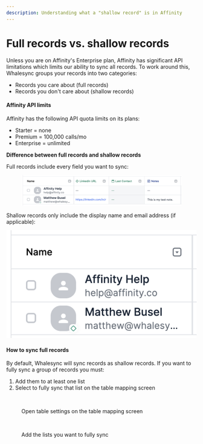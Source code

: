 ```yaml
---
description: Understanding what a "shallow record" is in Affinity
---
```


# Full records vs. shallow records

Unless you are on Affinity's Enterprise plan, Affinity has significant API limitations which limits our ability to sync all records. To work around this, Whalesync groups your records into two categories:

* Records you care about (full records)
* Records you don't care about (shallow records)

#### Affinity API limits

Affinity has the following API quota limits on its plans:

* Starter = none
* Premium = 100,000 calls/mo
* Enterprise = unlimited

**Difference between full records and shallow records**

Full records include every field you want to sync:

<figure><img src="../../.gitbook/assets/Full Records.png" alt=""><figcaption></figcaption></figure>

Shallow records only include the display name and email address (if applicable):

![](<../../.gitbook/assets/Shallow Records.png>)

#### How to sync full records

By default, Whalesync will sync records as shallow records. If you want to fully sync a group of records you must:

1. Add them to at least one list
2. Select to fully sync that list on the table mapping screen

<figure><img src="../../.gitbook/assets/Screenshot 2024-11-28 at 4.01.41 AM.png" alt=""><figcaption><p>Open table settings on the table mapping screen</p></figcaption></figure>

<figure><img src="../../.gitbook/assets/Screenshot 2024-11-28 at 4.01.55 AM.png" alt=""><figcaption><p>Add the lists you want to fully sync</p></figcaption></figure>
